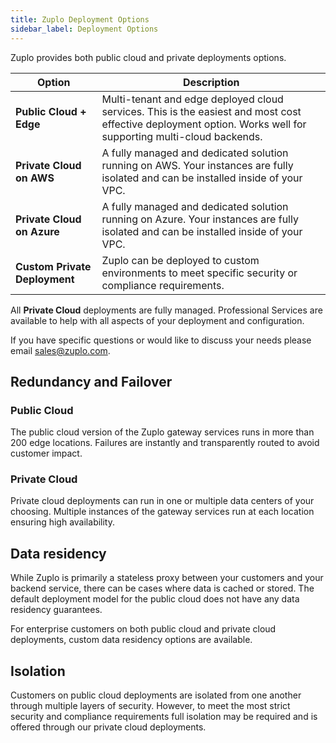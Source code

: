 ```yaml
---
title: Zuplo Deployment Options
sidebar_label: Deployment Options
---
```


Zuplo provides both public cloud and private deployments options.

| Option                        | Description                                                                                                                                                   |
| ----------------------------- | ------------------------------------------------------------------------------------------------------------------------------------------------------------- |
| **Public Cloud + Edge**       | Multi-tenant and edge deployed cloud services. This is the easiest and most cost effective deployment option. Works well for supporting multi-cloud backends. |
| **Private Cloud on AWS**      | A fully managed and dedicated solution running on AWS. Your instances are fully isolated and can be installed inside of your VPC.                             |
| **Private Cloud on Azure**    | A fully managed and dedicated solution running on Azure. Your instances are fully isolated and can be installed inside of your VPC.                           |
| **Custom Private Deployment** | Zuplo can be deployed to custom environments to meet specific security or compliance requirements.                                                            |

All **Private Cloud** deployments are fully managed. Professional Services are available to help with all aspects of your deployment and configuration.

If you have specific questions or would like to discuss your needs please email [sales@zuplo.com](mailto:sales@zuplo.com).

## Redundancy and Failover

### Public Cloud

The public cloud version of the Zuplo gateway services runs in more than 200 edge locations. Failures are instantly and transparently routed to avoid customer impact.

### Private Cloud

Private cloud deployments can run in one or multiple data centers of your choosing. Multiple instances of the gateway services run at each location ensuring high availability.

## Data residency

While Zuplo is primarily a stateless proxy between your customers and your backend service, there can be cases where data is cached or stored. The default deployment model for the public cloud does not have any data residency guarantees.

For enterprise customers on both public cloud and private cloud deployments, custom data residency options are available.

## Isolation

Customers on public cloud deployments are isolated from one another through multiple layers of security. However, to meet the most strict security and compliance requirements full isolation may be required and is offered through our private cloud deployments.
